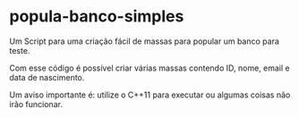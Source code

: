 # popula-banco-simples
Um Script para uma criação fácil de massas para popular um banco para teste.

Com esse código é possível criar várias massas contendo ID, nome, email e data de nascimento.

Um aviso importante é: utilize o C++11 para executar ou algumas coisas não irão funcionar.
